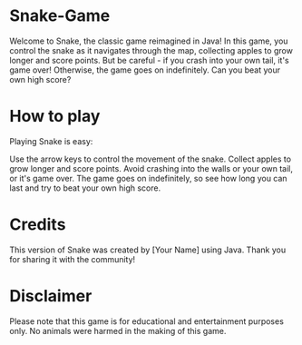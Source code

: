 # Snake-Game
Welcome to Snake, the classic game reimagined in Java! In this game, you control the snake as it navigates through the map, collecting apples to grow longer and score points. But be careful - if you crash into your own tail, it's game over! Otherwise, the game goes on indefinitely. Can you beat your own high score?

# How to play
Playing Snake is easy:

Use the arrow keys to control the movement of the snake.
Collect apples to grow longer and score points.
Avoid crashing into the walls or your own tail, or it's game over.
The game goes on indefinitely, so see how long you can last and try to beat your own high score.
# Credits
This version of Snake was created by [Your Name] using Java. Thank you for sharing it with the community!

# Disclaimer
Please note that this game is for educational and entertainment purposes only. No animals were harmed in the making of this game.
